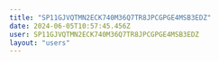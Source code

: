 ```yaml
---
title: "SP11GJVQTMN2ECK740M36Q7TR8JPCGPGE4MSB3EDZ"
date: 2024-06-05T10:57:45.456Z
user: SP11GJVQTMN2ECK740M36Q7TR8JPCGPGE4MSB3EDZ
layout: "users"
---
```

    